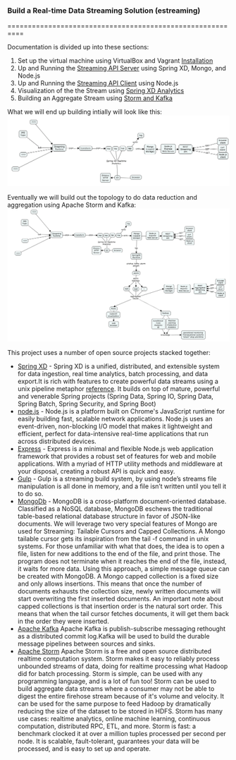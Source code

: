 

### Build a Real-time Data Streaming Solution (estreaming)
==========================================================


Documentation is divided up into these sections:

1. Set up the virtual machine using VirtualBox and Vagrant [Installation](INSTALLATION.md)
2. Up and Running the [Streaming API Server](STREAMING_API_SERVER.md) using Spring XD, Mongo, and Node.js
2. Up and Running the [Streaming API Client](STREAMING_API_CLIENT.md) using Node.js
3. Visualization of the the Stream using [Spring XD Analytics](ANALYTICS.md)
3. Building an Aggregate Stream using [Storm and Kafka](STORM_AND_KAFKA.md)


What we will end up building intially will look like this:
![streaming_runtime_end_to_end](img/streaming_runtime_end_to_end.PNG)

Eventually we will build out the topology to do data reduction and aggregation using Apache Storm and Kafka:
![img/future_topology_with_storm_and_kafka](img/future_topology_with_storm_and_kafka.png)

This project uses a number of open source projects stacked together:

* [Spring XD](http://projects.spring.io/spring-xd/) - Spring XD is a unified, distributed, and extensible system for data ingestion, real time analytics, batch processing, and data export.It is rich with features to create powerful data streams using a unix pipeline metaphor [reference](http://docs.spring.io/spring-xd/docs/1.2.0.RELEASE/reference/html/). It builds on top of mature, powerful and venerable Spring projects (Spring Data, Spring IO, Spring Data, Spring Batch, Spring Security, and Spring Boot)
* [node.js](https://nodejs.org/) - Node.js is a platform built on Chrome's JavaScript runtime for easily building fast, scalable network applications. Node.js uses an event-driven, non-blocking I/O model that makes it lightweight and efficient, perfect for data-intensive real-time applications that run across distributed devices.
* [Express](http://expressjs.com/) - Express is a minimal and flexible Node.js web application framework that provides a robust set of features for web and mobile applications. With a myriad of HTTP utility methods and middleware at your disposal, creating a robust API is quick and easy.
* [Gulp](http://gulpjs.com/) - Gulp is a streaming build system, by using node’s streams file manipulation is all done in memory, and a file isn’t written until you tell it to do so.
* [MongoDb](https://www.mongodb.org/) - MongoDB is a cross-platform document-oriented database. Classified as a NoSQL database, MongoDB eschews the traditional table-based relational database structure in favor of JSON-like documents. We will leverage two very special features of Mongo are used for Streaming: Tailable Cursors and Capped Collections. A Mongo tailable cursor gets its inspiration from the tail -f command in unix systems. For those unfamiliar with what that does, the idea is to open a file, listen for new additions to the end of the file, and print those. The program does not terminate when it reaches the end of the file, instead, it waits for more data. Using this approach, a simple message queue can be created with MongoDB. A Mongo capped collection is a fixed size and only allows insertions. This means that once the number of documents exhausts the collection size, newly written documents will start overwriting the first inserted documents. An important note about capped collections is that insertion order is the natural sort order. This means that when the tail cursor fetches documents, it will get them back in the order they were inserted.
* [Apache Kafka](http://kafka.apache.org/) Apache Kafka is publish-subscribe messaging rethought as a distributed commit log.Kafka will be used to build the durable message pipelines between sources and sinks.
* [Apache Storm](https://storm.apache.org/)  Apache Storm is a free and open source distributed realtime computation system. Storm makes it easy to reliably process unbounded streams of data, doing for realtime processing what Hadoop did for batch processing. Storm is simple, can be used with any programming language, and is a lot of fun too! Storm can be used to build aggregate data streams where a consumer may not be able to digest the entire firehose stream because of it's volume and velocity. It can be used for the same purpose to feed Hadoop by dramatically reducing the size of the dataset to be stored in HDFS. Storm has many use cases: realtime analytics, online machine learning, continuous computation, distributed RPC, ETL, and more. Storm is fast: a benchmark clocked it at over a million tuples processed per second per node. It is scalable, fault-tolerant, guarantees your data will be processed, and is easy to set up and operate.

